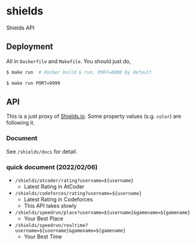 # shields

Shields API

## Deployment

All in `Dockerfile` and `Makefile`.
You should just do,

```bash
$ make run  # docker build & run, PORT=8080 by default

$ make run PORT=9999
```

## API

This is a just proxy of [Shields.io](https://shields.io/).
Some property values (s.g. `color`) are following it.

### Document

See `/shields/docs` for detail.

### quick document (2022/02/06)

- `/shields/atcoder/rating?username=${username}`
    - Latest Rating in AtCoder
- `/shields/codeforces/rating?username=${username}`
    - Latest Rating in Codeforces
    - This API takes slowly
- `/shields/speedrun/place?username=${username}&gamename=${gamename}`
    - Your Best Place
- `/shields/speedrun/realtime?username=${username}&gamename=${gamename}`
    - Your Best Time
